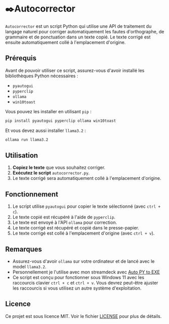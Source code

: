 # ✒️Autocorrector

`Autocorrector` est un script Python qui utilise une API de traitement du langage naturel pour corriger automatiquement les fautes d'orthographe, de grammaire et de ponctuation dans un texte copié. Le texte corrigé est ensuite automatiquement collé à l'emplacement d'origine.

## Prérequis

Avant de pouvoir utiliser ce script, assurez-vous d'avoir installé les bibliothèques Python nécessaires :

- `pyautogui`
- `pyperclip`
- `ollama`
- `win10toast`

Vous pouvez les installer en utilisant `pip` :

```sh
pip install pyautogui pyperclip ollama win10toast
```
Et vous devez aussi installer `llama3.2` :
```sh
ollama run llama3.2
```
## Utilisation

1. **Copiez le texte** que vous souhaitez corriger.
2. **Exécutez le script** `autocorrector.py`.
3. Le texte corrigé sera automatiquement collé à l'emplacement d'origine.

## Fonctionnement

1. Le script utilise `pyautogui` pour copier le texte sélectionné (avec `ctrl + c`).
2. Le texte copié est récupéré à l'aide de `pyperclip`.
3. Le texte est envoyé à l'API `ollama` pour correction.
4. Le texte corrigé est récupéré et copié dans le presse-papier.
5. Le texte corrigé est collé à l'emplacement d'origine (avec `ctrl + v`).

## Remarques

- Assurez-vous d'avoir `ollama` sur votre ordinateur et de lancé avec le model `llama3.2`.
- Personnellement je l'utilise avec mon streamdeck avec [Auto PY to EXE](https://pypi.org/project/auto-py-to-exe/)
- Ce script est conçu pour fonctionner sous Windows 11 avec les raccourcis clavier `ctrl + c` et `ctrl + v`. Vous devrez peut-être ajuster les raccourcis si vous utilisez un autre système d'exploitation.

## Licence

Ce projet est sous licence MIT. Voir le fichier [LICENSE](LICENSE) pour plus de détails.
